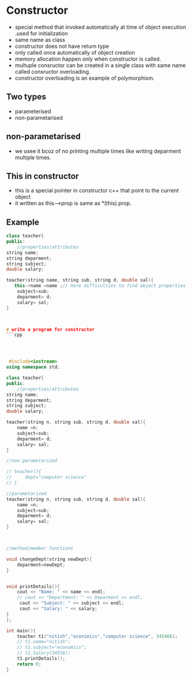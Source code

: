 # Constructor

* special method that invoked automatically at time of object execution .used for initialization 
* same name as class 
* constructor does not have return type 
* only called once automatically of object creation 
* memory allocation happen only when constructor is called.
* multuple consructor can be created in a single class with same name called consructor overloading.
* constructor overloading is an example of polymorphism.


## Two types
* parameterised 
* non-parametarised

## non-parametarised
* we usee it bcoz of no printing multiple times like writing deparment multiple times.

## This in constructor 
* this is a special pointer in constructor c++ that point to the current object 
* it written as this-->prop is same as *(this).prop.

## Example
```cpp
class teacher{
public:
    //properties/attributes
string name;
string deparment;
string subject;
double salary;

teacher(string name, string sub, string d, double sal){
   this->name =name ;// here difficulties to find object properties
    subject=sub;
    deparment= d;
    salary= sal;
}



# write a program for constructor
```cpp




 #include<iostream>
using namespace std;

class teacher{
public:
    //properties/attributes
string name;
string deparment;
string subject;
double salary;

teacher(string n, string sub, string d, double sal){
    name =n;
    subject=sub;
    deparment= d;
    salary= sal;
}

//non parametarized

// teacher(){
//     dept="computer science"
// }

//parametarized
teacher(string n, string sub, string d, double sal){
    name =n;
    subject=sub;
    deparment= d;
    salary= sal;
}



//method/member functions

void changeDept(string newDept){
    deparment=newDept;
}


void printDetails(){
    cout << "Name: " << name << endl;
    // cout << "Department: " << Deparment << endl;
     cout << "Subject: " << subject << endl;
     cout << "Salary: " << salary;
}
};

int main(){
    teacher t1("nitish","econimics","computer science", 345466);
    // t1.name="nitish";
    // t1.subject="economics";
    // t1.Salary(34556);
    t1.printDetails();
    return 0;
}

